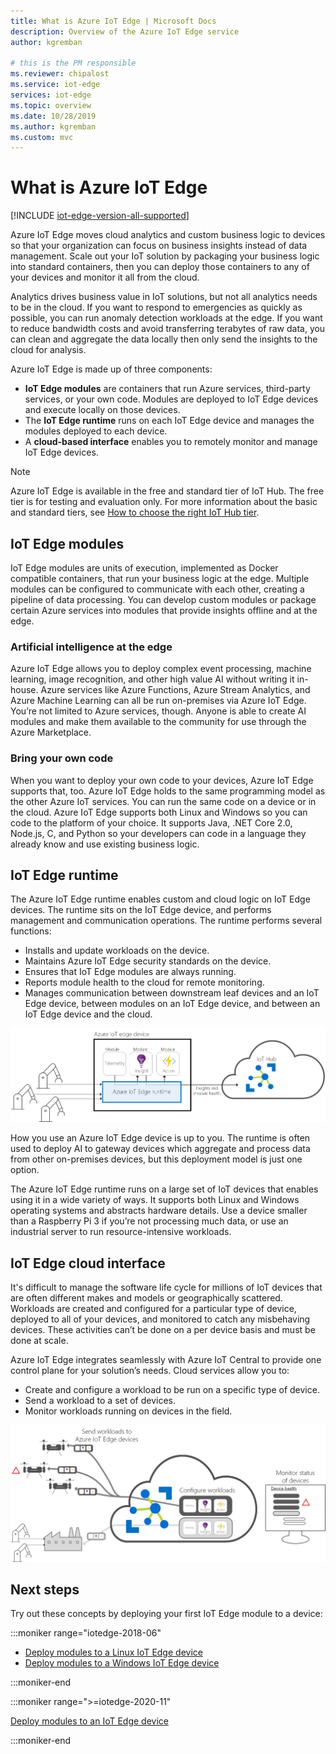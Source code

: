 ```yaml
---
title: What is Azure IoT Edge | Microsoft Docs
description: Overview of the Azure IoT Edge service
author: kgremban

# this is the PM responsible
ms.reviewer: chipalost
ms.service: iot-edge
services: iot-edge
ms.topic: overview
ms.date: 10/28/2019
ms.author: kgremban
ms.custom: mvc
---
```


# What is Azure IoT Edge

[!INCLUDE [iot-edge-version-all-supported](../../includes/iot-edge-version-all-supported.md)]

Azure IoT Edge moves cloud analytics and custom business logic to devices so that your organization can focus on business insights instead of data management. Scale out your IoT solution by packaging your business logic into standard containers, then you can deploy those containers to any of your devices and monitor it all from the cloud.

Analytics drives business value in IoT solutions, but not all analytics needs to be in the cloud. If you want to respond to emergencies as quickly as possible, you can run anomaly detection workloads at the edge. If you want to reduce bandwidth costs and avoid transferring terabytes of raw data, you can clean and aggregate the data locally then only send the insights to the cloud for analysis.

Azure IoT Edge is made up of three components:

* **IoT Edge modules** are containers that run Azure services, third-party services, or your own code. Modules are deployed to IoT Edge devices and execute locally on those devices.
* The **IoT Edge runtime** runs on each IoT Edge device and manages the modules deployed to each device.
* A **cloud-based interface** enables you to remotely monitor and manage IoT Edge devices.

>[!NOTE]
>Azure IoT Edge is available in the free and standard tier of IoT Hub. The free tier is for testing and evaluation only. For more information about the basic and standard tiers, see [How to choose the right IoT Hub tier](../iot-hub/iot-hub-scaling.md).

## IoT Edge modules

IoT Edge modules are units of execution, implemented as Docker compatible containers, that run your business logic at the edge. Multiple modules can be configured to communicate with each other, creating a pipeline of data processing. You can develop custom modules or package certain Azure services into modules that provide insights offline and at the edge.

### Artificial intelligence at the edge

Azure IoT Edge allows you to deploy complex event processing, machine learning, image recognition, and other high value AI without writing it in-house. Azure services like Azure Functions, Azure Stream Analytics, and Azure Machine Learning can all be run on-premises via Azure IoT Edge. You’re not limited to Azure services, though. Anyone is able to create AI modules and make them available to the community for use through the Azure Marketplace.

### Bring your own code

When you want to deploy your own code to your devices, Azure IoT Edge supports that, too. Azure IoT Edge holds to the same programming model as the other Azure IoT services. You can run the same code on a device or in the cloud. Azure IoT Edge supports both Linux and Windows so you can code to the platform of your choice. It supports Java, .NET Core 2.0, Node.js, C, and Python so your developers can code in a language they already know and use existing business logic.

## IoT Edge runtime

The Azure IoT Edge runtime enables custom and cloud logic on IoT Edge devices. The runtime sits on the IoT Edge device, and performs management and communication operations. The runtime performs several functions:

* Installs and update workloads on the device.
* Maintains Azure IoT Edge security standards on the device.
* Ensures that IoT Edge modules are always running.
* Reports module health to the cloud for remote monitoring.
* Manages communication between downstream leaf devices and an IoT Edge device, between modules on an IoT Edge device, and between an IoT Edge device and the cloud.

![IoT Edge runtime sends insights and reporting to IoT Hub](./media/about-iot-edge/runtime.png)

How you use an Azure IoT Edge device is up to you. The runtime is often used to deploy AI to gateway devices which aggregate and process data from other on-premises devices, but this deployment model is just one option.

The Azure IoT Edge runtime runs on a large set of IoT devices that enables using it in a wide variety of ways. It supports both Linux and Windows operating systems and abstracts hardware details. Use a device smaller than a Raspberry Pi 3 if you’re not processing much data, or use an industrial server to run resource-intensive workloads.

## IoT Edge cloud interface

It's difficult to manage the software life cycle for millions of IoT devices that are often different makes and models or geographically scattered. Workloads are created and configured for a particular type of device, deployed to all of your devices, and monitored to catch any misbehaving devices. These activities can’t be done on a per device basis and must be done at scale.

Azure IoT Edge integrates seamlessly with Azure IoT Central to provide one control plane for your solution’s needs. Cloud services allow you to:

* Create and configure a workload to be run on a specific type of device.
* Send a workload to a set of devices.
* Monitor workloads running on devices in the field.

![Device telemetry and actions are coordinated with the cloud](./media/about-iot-edge/cloud-interface.png)

## Next steps

Try out these concepts by deploying your first IoT Edge module to a device:

<!-- 1.1 -->
:::moniker range="iotedge-2018-06"

* [Deploy modules to a Linux IoT Edge device](quickstart-linux.md)
* [Deploy modules to a Windows IoT Edge device](quickstart.md)

:::moniker-end

<!-- 1.2 -->
:::moniker range=">=iotedge-2020-11"

[Deploy modules to an IoT Edge device](quickstart-linux.md)

:::moniker-end
